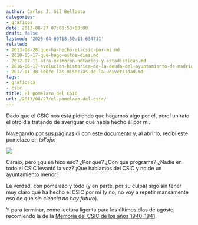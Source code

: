 ```yaml
---
author: Carlos J. Gil Bellosta
categories:
- gráficos
date: 2013-08-27 07:08:53+00:00
draft: false
lastmod: '2025-04-06T18:50:11.634711'
related:
- 2013-08-28-que-ha-hecho-el-csic-por-mi.md
- 2010-05-17-que-hago-estos-dias.md
- 2012-07-11-otra-oximoron-notarios-y-estadisticas.md
- 2016-06-17-evolucion-historica-de-la-deuda-del-ayuntamiento-de-madrid.md
- 2017-01-30-sobre-las-miserias-de-la-universidad.md
tags:
- graficaca
- csic
title: El pomelazo del CSIC
url: /2013/08/27/el-pomelazo-del-csic/
---
```


Dado que el CSIC nos está pidiendo que hagamos algo por él, perdí un rato el otro día tratando de averiguar qué había hecho él por mí.

Navegando por [sus páginas](http://www.csic.es/web/guest/datos-sobre-el-csic) di con [este documento](http://documenta.wi.csic.es/alfresco/downloadpublic/direct/workspace/SpacesStore/d964585c-6199-4801-87f0-0275a0ca487f/CISC_cifras_junio_2007.pdf) y, al abrirlo, recibí este pomelazo en _tol'ojo_:

[![](/wp-uploads/2013/08/pomelazo_csic.png#center)
](/wp-uploads/2013/08/pomelazo_csic.png#center)

Carajo, pero ¿quién hizo eso? ¿Por qué? ¿Con qué programa? ¿Nadie en todo el CSIC levantó la voz? ¡Que hablamos del CSIC y no de un ayuntamiento menor!

La verdad, con pomelazo y todo (y en parte, por su culpa) sigo sin tener muy claro qué ha hecho el CSIC por mí (y no, no voy a repetir mansamente eso de que _sin ciencia no hay futuro_).

Y para terminar, como lectura ligerita para los últimos días de agosto, recomiendo la de la [Memoria del CSIC de los años 1940-1941](http://documenta.wi.csic.es/alfresco/downloadpublic/direct/workspace/SpacesStore/83b0d300-0202-4df8-920d-cf084250007e/1940_1941.pdf).